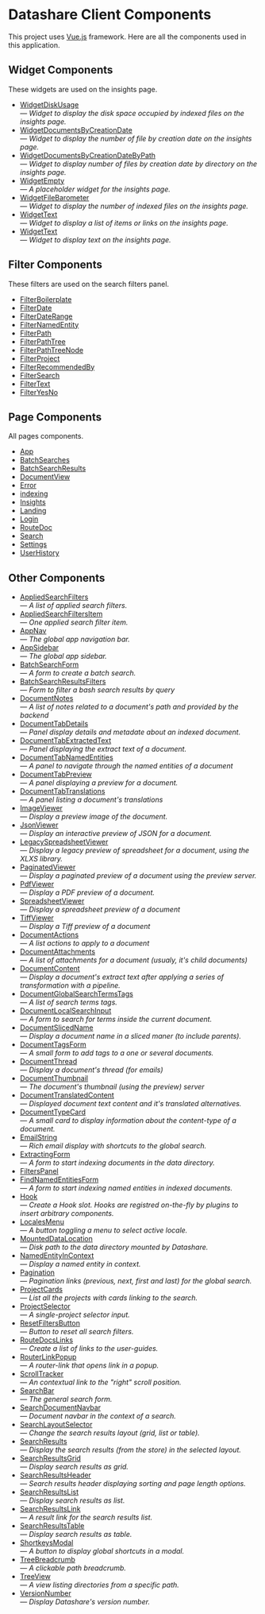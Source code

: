 # Datashare Client Components

This project uses [Vue.js](https://vuejs.org) framework. Here are all the
components used in this application.

## Widget Components

These widgets are used on the insights page.

* [WidgetDiskUsage](components/WidgetDiskUsage.md) <br />— _Widget to display the disk space occupied by indexed files on the insights page._
* [WidgetDocumentsByCreationDate](components/WidgetDocumentsByCreationDate.md) <br />— _Widget to display the number of file by creation date on the insights page._
* [WidgetDocumentsByCreationDateByPath](components/WidgetDocumentsByCreationDateByPath.md) <br />— _Widget to display number of files by creation date by directory on the insights page._
* [WidgetEmpty](components/WidgetEmpty.md) <br />— _A placeholder widget for the insights page._
* [WidgetFileBarometer](components/WidgetFileBarometer.md) <br />— _Widget to display the number of indexed files on the insights page._
* [WidgetText](components/WidgetListGroup.md) <br />— _Widget to display a list of items or links on the insights page._
* [WidgetText](components/WidgetText.md) <br />— _Widget to display text on the insights page._

## Filter Components

These filters are used on the search filters panel.

* [FilterBoilerplate](components/FilterBoilerplate.md) 
* [FilterDate](components/FilterDate.md) 
* [FilterDateRange](components/FilterDateRange.md) 
* [FilterNamedEntity](components/FilterNamedEntity.md) 
* [FilterPath](components/FilterPath.md) 
* [FilterPathTree](components/FilterPathTree.md) 
* [FilterPathTreeNode](components/FilterPathTreeNode.md) 
* [FilterProject](components/FilterProject.md) 
* [FilterRecommendedBy](components/FilterRecommendedBy.md) 
* [FilterSearch](components/FilterSearch.md) 
* [FilterText](components/FilterText.md) 
* [FilterYesNo](components/FilterYesNo.md) 

## Page Components

All pages components.

* [App](pages/App.md) 
* [BatchSearches](pages/BatchSearch.md) 
* [BatchSearchResults](pages/BatchSearchResults.md) 
* [DocumentView](pages/DocumentView.md) 
* [Error](pages/Error.md) 
* [indexing](pages/Indexing.md) 
* [Insights](pages/Insights.md) 
* [Landing](pages/Landing.md) 
* [Login](pages/Login.md) 
* [RouteDoc](pages/RouteDoc.md) 
* [Search](pages/Search.md) 
* [Settings](pages/Settings.md) 
* [UserHistory](pages/UserHistory.md) 

## Other Components

* [AppliedSearchFilters](components/AppliedSearchFilters.md) <br />— _A list of applied search filters._
* [AppliedSearchFiltersItem](components/AppliedSearchFiltersItem.md) <br />— _One applied search filter item._
* [AppNav](components/AppNav.md) <br />— _The global app navigation bar._
* [AppSidebar](components/AppSidebar.md) <br />— _The global app sidebar._
* [BatchSearchForm](components/BatchSearchForm.md) <br />— _A form to create a batch search._
* [BatchSearchResultsFilters](components/BatchSearchResultsFilters.md) <br />— _Form to filter a bash search results by query_
* [DocumentNotes](components/document/DocumentNotes.md) <br />— _A list of notes related to a document&#x27;s path and provided by the backend_
* [DocumentTabDetails](components/document/DocumentTabDetails.md) <br />— _Panel display details and metadate about an indexed document._
* [DocumentTabExtractedText](components/document/DocumentTabExtractedText.md) <br />— _Panel displaying the extract text of a document._
* [DocumentTabNamedEntities](components/document/DocumentTabNamedEntities.md) <br />— _A panel to navigate through the named entities of a document_
* [DocumentTabPreview](components/document/DocumentTabPreview.md) <br />— _A panel displaying a preview for a document._
* [DocumentTabTranslations](components/document/DocumentTabTranslations.md) <br />— _A panel listing a document&#x27;s translations_
* [ImageViewer](components/document/viewers/ImageViewer.md) <br />— _Display a preview image of the document._
* [JsonViewer](components/document/viewers/JsonViewer.md) <br />— _Display an interactive preview of JSON for a document._
* [LegacySpreadsheetViewer](components/document/viewers/LegacySpreadsheetViewer.md) <br />— _Display a legacy preview of spreadsheet for a document, using the XLXS library._
* [PaginatedViewer](components/document/viewers/PaginatedViewer.md) <br />— _Display a paginated preview of a document using the preview server._
* [PdfViewer](components/document/viewers/PdfViewer.md) <br />— _Display a PDF preview of a document._
* [SpreadsheetViewer](components/document/viewers/SpreadsheetViewer.md) <br />— _Display a spreadsheet preview of a document_
* [TiffViewer](components/document/viewers/TiffViewer.md) <br />— _Display a Tiff preview of a document_
* [DocumentActions](components/DocumentActions.md) <br />— _A list actions to apply to a document_
* [DocumentAttachments](components/DocumentAttachments.md) <br />— _A list of attachments for a document (usualy, it&#x27;s child documents)_
* [DocumentContent](components/DocumentContent.md) <br />— _Display a document&#x27;s extract text after applying a series of transformation with a pipeline._
* [DocumentGlobalSearchTermsTags](components/DocumentGlobalSearchTermsTags.md) <br />— _A list of search terms tags._
* [DocumentLocalSearchInput](components/DocumentLocalSearchInput.md) <br />— _A form to search for terms inside the current document._
* [DocumentSlicedName](components/DocumentSlicedName.md) <br />— _Display a document name in a sliced maner (to include parents)._
* [DocumentTagsForm](components/DocumentTagsForm.md) <br />— _A small form to add tags to a one or several documents._
* [DocumentThread](components/DocumentThread.md) <br />— _Display a document&#x27;s thread (for emails)_
* [DocumentThumbnail](components/DocumentThumbnail.md) <br />— _The document&#x27;s thumbnail (using the preview) server_
* [DocumentTranslatedContent](components/DocumentTranslatedContent.md) <br />— _Displayed document text content and it&#x27;s translated alternatives._
* [DocumentTypeCard](components/DocumentTypeCard.md) <br />— _A small card to display information about the content-type of a document._
* [EmailString](components/EmailString.md) <br />— _Rich email display with shortcuts to the global search._
* [ExtractingForm](components/ExtractingForm.md) <br />— _A form to start indexing documents in the data directory._
* [FiltersPanel](components/FiltersPanel.md) 
* [FindNamedEntitiesForm](components/FindNamedEntitiesForm.md) <br />— _A form to start indexing named entities in indexed documents._
* [Hook](components/Hook.md) <br />— _Create a Hook slot. Hooks are registred on-the-fly by plugins to insert arbitrary components._
* [LocalesMenu](components/LocalesMenu.md) <br />— _A button toggling a menu to select active locale._
* [MountedDataLocation](components/MountedDataLocation.md) <br />— _Disk path to the data directory mounted by Datashare._
* [NamedEntityInContext](components/NamedEntityInContext.md) <br />— _Display a named entity in context._
* [Pagination](components/Pagination.md) <br />— _Pagination links (previous, next, first and last) for the global search._
* [ProjectCards](components/ProjectCards.md) <br />— _List all the projects with cards linking to the search._
* [ProjectSelector](components/ProjectSelector.md) <br />— _A single-project selector input._
* [ResetFiltersButton](components/ResetFiltersButton.md) <br />— _Button to reset all search filters._
* [RouteDocsLinks](components/RouteDocsLinks.md) <br />— _Create a list of links to the user-guides._
* [RouterLinkPopup](components/RouterLinkPopup.md) <br />— _A router-link that opens link in a popup._
* [ScrollTracker](components/ScrollTracker.md) <br />— _An contextual link to the &quot;right&quot; scroll position._
* [SearchBar](components/SearchBar.md) <br />— _The general search form._
* [SearchDocumentNavbar](components/SearchDocumentNavbar.md) <br />— _Document navbar in the context of a search._
* [SearchLayoutSelector](components/SearchLayoutSelector.md) <br />— _Change the search results layout (grid, list or table)._
* [SearchResults](components/SearchResults.md) <br />— _Display the search results (from the store) in the selected layout._
* [SearchResultsGrid](components/SearchResultsGrid.md) <br />— _Display search results as grid._
* [SearchResultsHeader](components/SearchResultsHeader.md) <br />— _Search results header displaying sorting and page length options._
* [SearchResultsList](components/SearchResultsList.md) <br />— _Display search results as list._
* [SearchResultsLink](components/SearchResultsListLink.md) <br />— _A result link for the search results list._
* [SearchResultsTable](components/SearchResultsTable.md) <br />— _Display search results as table._
* [ShortkeysModal](components/ShortkeysModal.md) <br />— _A button to display global shortcuts in a modal._
* [TreeBreadcrumb](components/TreeBreadcrumb.md) <br />— _A clickable path breadcrumb._
* [TreeView](components/TreeView.md) <br />— _A view listing directories from a specific path._
* [VersionNumber](components/VersionNumber.md) <br />— _Display Datashare&#x27;s version number._
